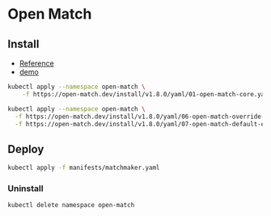 # Open Match

## Install

- [Reference](https://open-match.dev/site/docs/installation/yaml/)
- [demo](https://open-match.dev/site/docs/getting-started/)

```bash
kubectl apply --namespace open-match \
    -f https://open-match.dev/install/v1.8.0/yaml/01-open-match-core.yaml
```

```bash
kubectl apply --namespace open-match \
  -f https://open-match.dev/install/v1.8.0/yaml/06-open-match-override-configmap.yaml \
  -f https://open-match.dev/install/v1.8.0/yaml/07-open-match-default-evaluator.yaml
```

## Deploy

```bash
kubectl apply -f manifests/matchmaker.yaml
```

### Uninstall

```bash
kubectl delete namespace open-match
```
